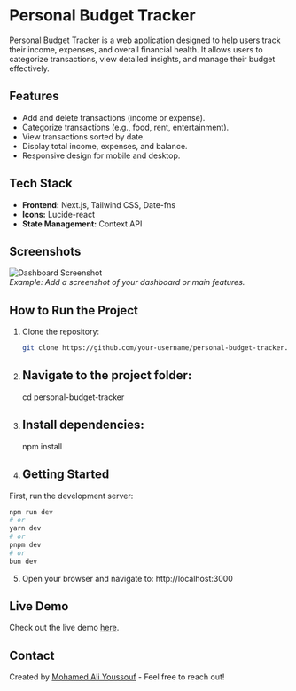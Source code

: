 # Personal Budget Tracker

Personal Budget Tracker is a web application designed to help users track their income, expenses, and overall financial health. It allows users to categorize transactions, view detailed insights, and manage their budget effectively.

## Features

- Add and delete transactions (income or expense).
- Categorize transactions (e.g., food, rent, entertainment).
- View transactions sorted by date.
- Display total income, expenses, and balance.
- Responsive design for mobile and desktop.

## Tech Stack

- **Frontend:** Next.js, Tailwind CSS, Date-fns
- **Icons:** Lucide-react
- **State Management:** Context API

## Screenshots

![Dashboard Screenshot](https://via.placeholder.com/800x400)  
_Example: Add a screenshot of your dashboard or main features._

## How to Run the Project

1. Clone the repository:
   ```bash
   git clone https://github.com/your-username/personal-budget-tracker.git


2. ## Navigate to the project folder:
   cd personal-budget-tracker
4. ## Install dependencies:
   npm install
5. ## Getting Started

First, run the development server:

```bash
npm run dev
# or
yarn dev
# or
pnpm dev
# or
bun dev
```
5. Open your browser and navigate to: http://localhost:3000

## Live Demo
Check out the live demo [here]( https://personal-budget-tracker-bay.vercel.app/).

## Contact
Created by [Mohamed Ali Youssouf](https://mohamed-ali-youssouf.com) - Feel free to reach out!







